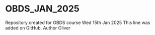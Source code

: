 # OBDS_JAN_2025
Repository created for OBDS course Wed 15th Jan 2025
This line was added on GitHub.
Author Oliver
